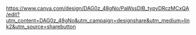 https://www.canva.com/design/DAG0z_48gNo/PaWssDlB_typyDRczMCxQA/edit?utm_content=DAG0z_48gNo&utm_campaign=designshare&utm_medium=link2&utm_source=sharebutton
